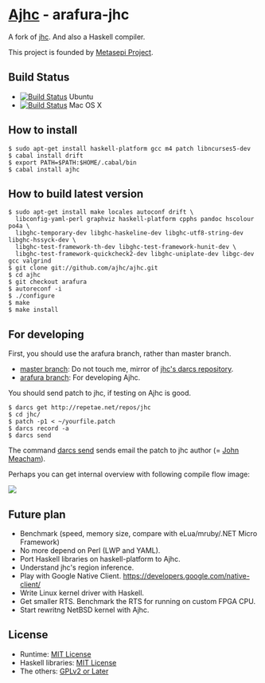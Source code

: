 # [Ajhc](http://ajhc.metasepi.org/) - arafura-jhc

A fork of [jhc](http://repetae.net/computer/jhc/).
And also a Haskell compiler. 

This project is founded by [Metasepi Project](http://metasepi.org/).

## Build Status

* [![Build Status](https://travis-ci.org/ajhc/ajhc.png?branch=arafura)](https://travis-ci.org/ajhc/ajhc) Ubuntu
* [![Build Status](https://travis-ci.org/ajhc/ajhc.png?branch=arafura-ci4osx)](https://travis-ci.org/ajhc/ajhc) Mac OS X

## How to install

    $ sudo apt-get install haskell-platform gcc m4 patch libncurses5-dev
    $ cabal install drift
    $ export PATH=$PATH:$HOME/.cabal/bin
    $ cabal install ajhc

## How to build latest version

    $ sudo apt-get install make locales autoconf drift \
      libconfig-yaml-perl graphviz haskell-platform cpphs pandoc hscolour po4a \
      libghc-temporary-dev libghc-haskeline-dev libghc-utf8-string-dev libghc-hssyck-dev \
      libghc-test-framework-th-dev libghc-test-framework-hunit-dev \
      libghc-test-framework-quickcheck2-dev libghc-uniplate-dev libgc-dev gcc valgrind
    $ git clone git://github.com/ajhc/ajhc.git
    $ cd ajhc
    $ git checkout arafura
    $ autoreconf -i
    $ ./configure
    $ make
    $ make install

## For developing

First, you should use the arafura branch, rather than master branch.

* [master branch](https://github.com/ajhc/ajhc/tree/master): Do not touch me, mirror of [jhc's darcs repository](http://repetae.net/dw/darcsweb.cgi?r=jhc).
* [arafura branch](https://github.com/ajhc/ajhc/tree/arafura): For developing Ajhc.

You should send patch to jhc, if testing on Ajhc is good.

    $ darcs get http://repetae.net/repos/jhc
    $ cd jhc/
    $ patch -p1 < ~/yourfile.patch
    $ darcs record -a
    $ darcs send

The command [darcs send](http://darcs.net/Using/Send) sends email the patch to
jhc author (= [John Meacham](http://repetae.net/)).

Perhaps you can get internal overview with following compile flow image:

![](https://raw.github.com/ajhc/ajhc/arafura/docs/jhc_compile_flow.png)

## Future plan

* Benchmark (speed, memory size, compare with eLua/mruby/.NET Micro Framework)
* No more depend on Perl (LWP and YAML).
* Port Haskell libraries on haskell-platform to Ajhc.
* Understand jhc's region inference.
* Play with Google Native Client. https://developers.google.com/native-client/
* Write Linux kernel driver with Haskell.
* Get smaller RTS. Benchmark the RTS for running on custom FPGA CPU.
* Start rewritng NetBSD kernel with Ajhc.

## License

* Runtime: [MIT License](https://github.com/ajhc/ajhc/blob/master/rts/LICENSE)
* Haskell libraries: [MIT License](https://github.com/ajhc/ajhc/blob/master/lib/LICENSE)
* The others: [GPLv2 or Later](https://github.com/ajhc/ajhc/blob/arafura/COPYING)
